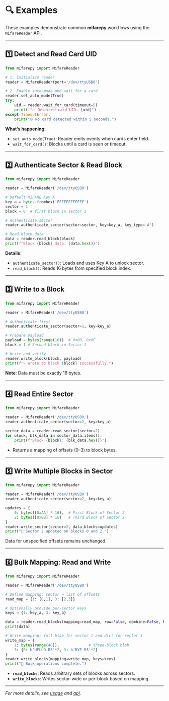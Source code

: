 # 🔍 Examples

These examples demonstrate common **mifarepy** workflows using the `MifareReader` API.

---

## 1️⃣ Detect and Read Card UID

```python
from mifarepy import MifareReader

# 1. Initialize reader
reader = MifareReader(port='/dev/ttyUSB0')

# 2. Enable auto‐mode and wait for a card
reader.set_auto_mode(True)
try:
    uid = reader.wait_for_card(timeout=5)
    print(f"✅ Detected card UID: {uid}")
except TimeoutError:
    print("⏰ No card detected within 5 seconds.")
```

**What’s happening**:
- `set_auto_mode(True)`: Reader emits events when cards enter field.
- `wait_for_card()`: Blocks until a card is seen or timeout.

---

## 2️⃣ Authenticate Sector & Read Block

```python
from mifarepy import MifareReader

reader = MifareReader('/dev/ttyUSB0')

# Default MIFARE Key A
key_a = bytes.fromhex('FFFFFFFFFFFF')
sector = 1
block = 0  # first block in sector 1

# Authenticate sector
reader.authenticate_sector(sector=sector, key=key_a, key_type='A')

# Read block data
data = reader.read_block(block)
print(f"Block {block} data: {data.hex()}")
```

**Details**:
- `authenticate_sector()`: Loads and uses Key A to unlock sector.
- `read_block()`: Reads 16 bytes from specified block index.

---

## 3️⃣ Write to a Block

```python
from mifarepy import MifareReader

reader = MifareReader('/dev/ttyUSB0')

# Authenticate first
reader.authenticate_sector(sector=1, key=key_a)

# Prepare payload
payload = bytes(range(16))  # 0x00..0x0F
block = 1 # Second block in Sector 1

# Write and verify
reader.write_block(block, payload)
print(f"✍️ Wrote to block {block} successfully.")
```

**Note**: Data must be exactly 16 bytes.

---

## 4️⃣ Read Entire Sector

```python
from mifarepy import MifareReader

reader = MifareReader('/dev/ttyUSB0')
reader.authenticate_sector(sector=2, key=key_a)

sector_data = reader.read_sector(sector=2)
for block, blk_data in sector_data.items():
    print(f"Block {block}: {blk_data.hex()}")
```

- Returns a mapping of offsets (0–3) to block bytes.

---

## 5️⃣ Write Multiple Blocks in Sector

```python
from mifarepy import MifareReader

reader = MifareReader('/dev/ttyUSB0')
reader.authenticate_sector(sector=2, key=key_a)

updates = {
    0: bytes([0xAA] * 16),  # First Block of Sector 2 
    2: bytes([0xBB] * 16)   # Third Block of Sector 2
}
reader.write_sector(sector=2, data_blocks=updates)
print("🔧 Sector 2 updated on blocks 0 and 2.")
```

Data for unspecified offsets remains unchanged.

---

## 6️⃣ Bulk Mapping: Read and Write

```python
from mifarepy import MifareReader

reader = MifareReader('/dev/ttyUSB0')

# Define mapping: sector → list of offsets
read_map = {1: [0,1], 3: [2,3]}

# Optionally provide per-sector keys
keys = {1: key_a, 3: key_a}

data = reader.read_blocks(mapping=read_map, raw=False, combine=False, keys=keys)
print(data)

# Write mapping: full blob for sector 1 and dict for sector 3
write_map = {
    1: bytes(range(48)),             # three-block blob
    3: {0: b'HELLO-R3'*2, 3: b'BYE-R3'*2}
}
reader.write_blocks(mapping=write_map, keys=keys)
print("🚀 Bulk operations complete.")
```

- **`read_blocks`**: Reads arbitrary sets of blocks across sectors.
- **`write_blocks`**: Writes sector-wide or per-block based on mapping.

---

_For more details, see [usage](usage.md) and [api](api.md)._